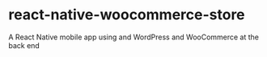 # react-native-woocommerce-store
A React Native mobile app using and WordPress and WooCommerce at the back end
